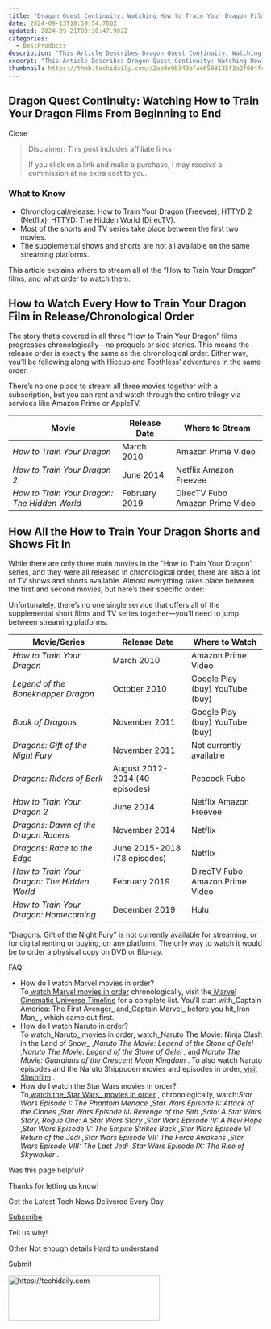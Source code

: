 ```yaml
---
title: "Dragon Quest Continuity: Watching How to Train Your Dragon Films From Beginning to End"
date: 2024-09-13T18:59:54.780Z
updated: 2024-09-21T00:30:47.982Z
categories:
  - BestProducts
description: "This Article Describes Dragon Quest Continuity: Watching How to Train Your Dragon Films From Beginning to End"
excerpt: "This Article Describes Dragon Quest Continuity: Watching How to Train Your Dragon Films From Beginning to End"
thumbnail: https://thmb.techidaily.com/a2ae0e9b349bfae6598135f3a2f084fcd5a624b338e4413e4b9ca3add8f4727b.jpg
---
```


## Dragon Quest Continuity: Watching How to Train Your Dragon Films From Beginning to End

Close 

>  Disclaimer: This post includes affiliate links
>
>  If you click on a link and make a purchase, I may receive a commission at no extra cost to you.
>

###  What to Know

* Chronological/release: How to Train Your Dragon (Freevee), HTTYD 2 (Netflix), HTTYD: The Hidden World (DirecTV).
* Most of the shorts and TV series take place between the first two movies.
* The supplemental shows and shorts are not all available on the same streaming platforms.

 This article explains where to stream all of the “How to Train Your Dragon” films, and what order to watch them.

##  How to Watch Every How to Train Your Dragon Film in Release/Chronological Order

 The story that’s covered in all three “How to Train Your Dragon” films progresses chronologically—no prequels or side stories. This means the release order is exactly the same as the chronological order. Either way, you’ll be following along with Hiccup and Toothless’ adventures in the same order.  

 There’s no one place to stream all three movies together with a subscription, but you can rent and watch through the entire trilogy via services like Amazon Prime or AppleTV.

| **Movie**                                    | **Release Date** | **Where to Stream**             |
| -------------------------------------------- | ---------------- | ------------------------------- |
| _How to Train Your Dragon_                   | March 2010       | Amazon Prime Video              |
| _How to Train Your Dragon 2_                 | June 2014        | Netflix Amazon Freevee          |
| _How to Train Your Dragon: The Hidden World_ | February 2019    | DirecTV Fubo Amazon Prime Video |

##  How All the How to Train Your Dragon Shorts and Shows Fit In

 While there are only three main movies in the “How to Train Your Dragon” series, and they were all released in chronological order, there are also a lot of TV shows and shorts available. Almost everything takes place between the first and second movies, but here’s their specific order:  

 Unfortunately, there’s no one single service that offers all of the supplemental short films and TV series together—you’ll need to jump between streaming platforms.

| **Movie/Series**                             | **Release Date**               | **Where to Watch**              |
| -------------------------------------------- | ------------------------------ | ------------------------------- |
| _How to Train Your Dragon_                   | March 2010                     | Amazon Prime Video              |
| _Legend of the Boneknapper Dragon_           | October 2010                   | Google Play (buy) YouTube (buy) |
| _Book of Dragons_                            | November 2011                  | Google Play (buy) YouTube (buy) |
| _Dragons: Gift of the Night Fury_            | November 2011                  | Not currently available         |
| _Dragons: Riders of Berk_                    | August 2012-2014 (40 episodes) | Peacock Fubo                    |
| _How to Train Your Dragon 2_                 | June 2014                      | Netflix Amazon Freevee          |
| _Dragons: Dawn of the Dragon Racers_         | November 2014                  | Netflix                         |
| _Dragons: Race to the Edge_                  | June 2015-2018 (78 episodes)   | Netflix                         |
| _How to Train Your Dragon: The Hidden World_ | February 2019                  | DirecTV Fubo Amazon Prime Video |
| _How to Train Your Dragon: Homecoming_       | December 2019                  | Hulu                            |

 “Dragons: Gift of the Night Fury” is not currently available for streaming, or for digital renting or buying, on any platform. The only way to watch it would be to order a physical copy on DVD or Blu-ray.

 FAQ

* How do I watch Marvel movies in order?  
 To[ watch Marvel movies in order](https://www.lifewire.com/watch-marvel-movies-in-order-online-5077381) chronologically, visit the[ Marvel Cinematic Universe Timeline](https://www.marvel.com/articles/movies/marvel-cinematic-universe-timeline-disney-plus) for a complete list. You'll start with_Captain America: The First Avenger_ and_Captain Marvel_ before you hit_Iron Man_ , which came out first.
* How do I watch Naruto in order?  
 To watch_Naruto_ movies in order, watch_Naruto The Movie: Ninja Clash in the Land of Snow_ ,_Naruto The Movie: Legend of the Stone of Gelel_ ,_Naruto The Movie: Legend of the Stone of Gelel_ , and _Naruto The Movie: Guardians of the Crescent Moon Kingdom_ . To also watch Naruto episodes and the Naruto Shippuden movies and episodes in order,[ visit Slashfilm](https://www.slashfilm.com/903307/how-to-watch-the-naruto-franchise-in-order/) .
* How do I watch the Star Wars movies in order?  
 To[ watch the_Star Wars_ movies in order](https://www.lifewire.com/watch-star-wars-movies-in-order-online-5077382) , chronologically, watch:_Star Wars Episode I: The Phantom Menace_ ,_Star Wars Episode II: Attack of the Clones_ ,_Star Wars Episode III: Revenge of the Sith_ ,_Solo: A Star Wars Story, Rogue One: A Star Wars Story_ ,_Star Wars Episode IV: A New Hope_ ,_Star Wars Episode V: The Empire Strikes Back_ ,_Star Wars Episode VI: Return of the Jedi_ ,_Star Wars Episode VII: The Force Awakens_ ,_Star Wars Episode VIII: The Last Jedi_ ,_Star Wars Episode IX: The Rise of Skywalker_ .

Was this page helpful?

Thanks for letting us know!

 Get the Latest Tech News Delivered Every Day

[ Subscribe ](https://www.lifewire.com/#) 

Tell us why!

 Other  Not enough details  Hard to understand 

 Submit 

<ins class="adsbygoogle"
     style="display:block"
     data-ad-format="autorelaxed"
     data-ad-client="ca-pub-7571918770474297"
     data-ad-slot="1223367746"></ins>

<ins class="adsbygoogle"
     style="display:block"
     data-ad-client="ca-pub-7571918770474297"
     data-ad-slot="8358498916"
     data-ad-format="auto"
     data-full-width-responsive="true"></ins>



<!-- affiliate ads begin -->
<a href="https://aligracehair.sjv.io/c/5597632/1868571/19272" target="_top" id="1868571">
  <img src="//a.impactradius-go.com/display-ad/19272-1868571" border="0" alt="https://techidaily.com" width="300" height="90"/>
</a>
<img height="0" width="0" src="https://aligracehair.sjv.io/i/5597632/1868571/19272" style="position:absolute;visibility:hidden;" border="0" />
<!-- affiliate ads end -->

